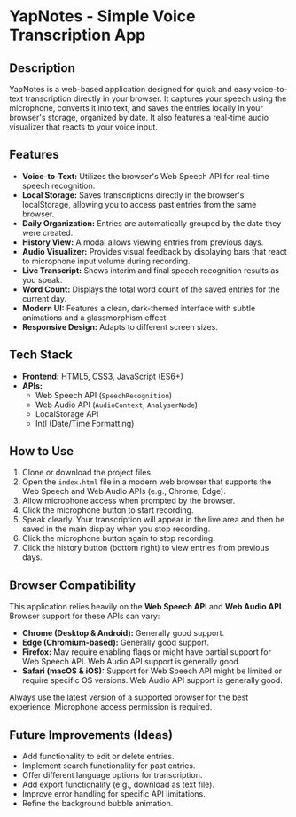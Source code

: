 # YapNotes - Simple Voice Transcription App

## Description

YapNotes is a web-based application designed for quick and easy voice-to-text transcription directly in your browser. It captures your speech using the microphone, converts it into text, and saves the entries locally in your browser's storage, organized by date. It also features a real-time audio visualizer that reacts to your voice input.

## Features

- **Voice-to-Text:** Utilizes the browser's Web Speech API for real-time speech recognition.
- **Local Storage:** Saves transcriptions directly in the browser's localStorage, allowing you to access past entries from the same browser.
- **Daily Organization:** Entries are automatically grouped by the date they were created.
- **History View:** A modal allows viewing entries from previous days.
- **Audio Visualizer:** Provides visual feedback by displaying bars that react to microphone input volume during recording.
- **Live Transcript:** Shows interim and final speech recognition results as you speak.
- **Word Count:** Displays the total word count of the saved entries for the current day.
- **Modern UI:** Features a clean, dark-themed interface with subtle animations and a glassmorphism effect.
- **Responsive Design:** Adapts to different screen sizes.

## Tech Stack

- **Frontend:** HTML5, CSS3, JavaScript (ES6+)
- **APIs:**
    - Web Speech API (`SpeechRecognition`)
    - Web Audio API (`AudioContext`, `AnalyserNode`)
    - LocalStorage API
    - Intl (Date/Time Formatting)

## How to Use

1. Clone or download the project files.
2. Open the `index.html` file in a modern web browser that supports the Web Speech and Web Audio APIs (e.g., Chrome, Edge).
3. Allow microphone access when prompted by the browser.
4. Click the microphone button to start recording.
5. Speak clearly. Your transcription will appear in the live area and then be saved in the main display when you stop recording.
6. Click the microphone button again to stop recording.
7. Click the history button (bottom right) to view entries from previous days.

## Browser Compatibility

This application relies heavily on the **Web Speech API** and **Web Audio API**. Browser support for these APIs can vary:

- **Chrome (Desktop & Android):** Generally good support.
- **Edge (Chromium-based):** Generally good support.
- **Firefox:** May require enabling flags or might have partial support for Web Speech API. Web Audio API support is generally good.
- **Safari (macOS & iOS):** Support for Web Speech API might be limited or require specific OS versions. Web Audio API support is generally good.

Always use the latest version of a supported browser for the best experience. Microphone access permission is required.

## Future Improvements (Ideas)

- Add functionality to edit or delete entries.
- Implement search functionality for past entries.
- Offer different language options for transcription.
- Add export functionality (e.g., download as text file).
- Improve error handling for specific API limitations.
- Refine the background bubble animation.
